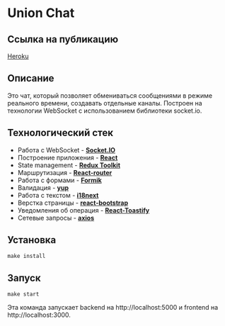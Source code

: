 # Union Chat

## Ссылка на публикацию

[Heroku](https://chat-that-connects.herokuapp.com/)

## Описание

Это чат, который позволяет обмениваться сообщениями в режиме реального времени, создавать отдельные каналы. Построен на технологии WebSocket  с использованием библиотеки socket.io.

## Технологический стек
- Работа с WebSocket - **[Socket.IO](https://socket.io/)**
- Построение приложения - **[React](https://reactjs.org/)**
- State management - **[Redux Toolkit](https://redux-toolkit.js.org/)**
- Маршрутизация - **[React-router](https://reactrouter.com/en/v6.3.0)**
- Работа с формами - **[Formik](https://formik.org/)**
- Валидация - **[yup](https://github.com/jquense/yup)** 
- Работа с текстом - **[i18next](https://www.i18next.com)**
- Верстка страницы - **[react-bootstrap](https://react-bootstrap.github.io/)**
- Уведомления об операция - **[React-Toastify](https://github.com/fkhadra/react-toastify#readme)**
- Сетевые запросы - **[axios](https://github.com/axios/axios)**

## Установка

```
make install
```

## Запуск

```
make start
```
Эта команда запускает backend на http://localhost:5000 и frontend на http://localhost:3000.
